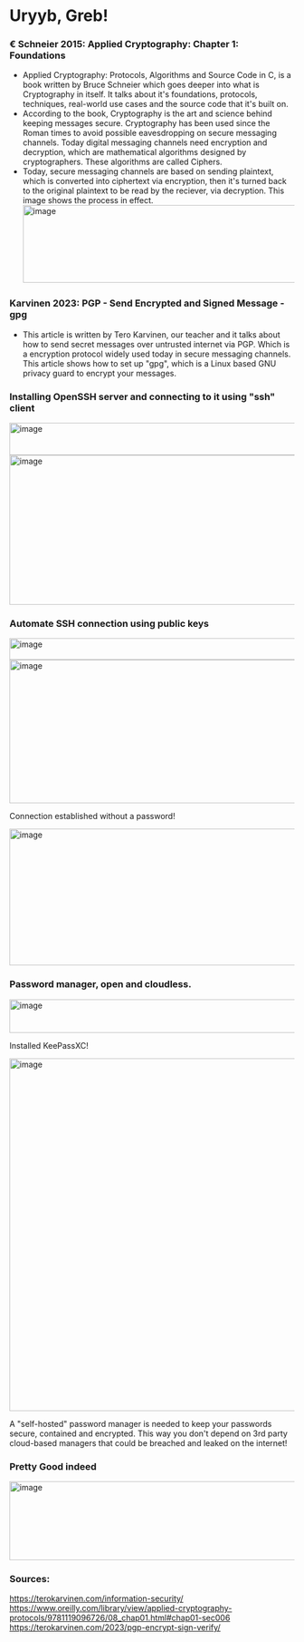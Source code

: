 # Uryyb, Greb!

### € Schneier 2015: Applied Cryptography: Chapter 1: Foundations

- Applied Cryptography: Protocols, Algorithms and Source Code in C, is a book
  written by Bruce Schneier which goes deeper into what is Cryptography in itself.
  It talks about it's foundations, protocols, techniques, real-world use cases and
  the source code that it's built on.
- According to the book, Cryptography is the art and science behind keeping
  messages secure. Cryptography has been used since the Roman times to avoid
  possible eavesdropping on secure messaging channels. Today digital messaging channels
  need encryption and decryption, which are mathematical algorithms designed by cryptographers. These
  algorithms are called Ciphers.
- Today, secure messaging channels are based on sending plaintext, which is converted
  into ciphertext via encryption, then it's turned back to the original plaintext to be read
  by the reciever, via decryption. This image shows the process in effect.
  <img width="504" height="137" alt="image" src="https://github.com/user-attachments/assets/a03f64e3-6c90-403b-9f16-5c8961c72f84" />

### Karvinen 2023: PGP - Send Encrypted and Signed Message - gpg

- This article is written by Tero Karvinen, our teacher and it talks about how to send
  secret messages over untrusted internet via PGP. Which is a encryption protocol widely used today
  in secure messaging channels. This article shows how to set up "gpg", which is a Linux based
  GNU privacy guard to encrypt your messages.

### Installing OpenSSH server and connecting to it using "ssh" client
<img width="638" height="57" alt="image" src="https://github.com/user-attachments/assets/3de21c66-b798-4e97-94d5-70b1adc034d0" />

<img width="876" height="264" alt="image" src="https://github.com/user-attachments/assets/627e9685-e117-4081-a26b-38c1fda39aab" />

### Automate SSH connection using public keys
<img width="565" height="38" alt="image" src="https://github.com/user-attachments/assets/d8e11a09-7289-4b05-8d32-2ffb0445b6bd" />

<img width="649" height="253" alt="image" src="https://github.com/user-attachments/assets/4feee0b9-3ba2-4f77-af38-bc1a67b823d2" />

Connection established without a password! 

<img width="681" height="241" alt="image" src="https://github.com/user-attachments/assets/813eb1ba-f92b-440b-a01c-3516a13948f3" />

### Password manager, open and cloudless.

<img width="512" height="59" alt="image" src="https://github.com/user-attachments/assets/9109bd9b-1d2f-4130-b5dc-ff7e341639ca" />

Installed KeePassXC! 

<img width="804" height="622" alt="image" src="https://github.com/user-attachments/assets/f6e7c63d-07b1-4d29-8b01-56a7fb6cfa03" />

A "self-hosted" password manager is needed to keep your passwords secure, contained and encrypted. This way
you don't depend on 3rd party cloud-based managers that could be breached and leaked on the internet!

### Pretty Good indeed

<img width="737" height="139" alt="image" src="https://github.com/user-attachments/assets/d89bfcab-d12e-4b23-aadb-e8c7f9428c71" />

### Sources: 

https://terokarvinen.com/information-security/
https://www.oreilly.com/library/view/applied-cryptography-protocols/9781119096726/08_chap01.html#chap01-sec006
https://terokarvinen.com/2023/pgp-encrypt-sign-verify/

















  
